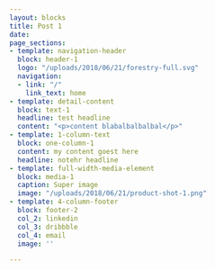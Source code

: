 ```yaml
---
layout: blocks
title: Post 1
date: 
page_sections:
- template: navigation-header
  block: header-1
  logo: "/uploads/2018/06/21/forestry-full.svg"
  navigation:
  - link: "/"
    link_text: home
- template: detail-content
  block: text-1
  headline: test headline
  content: "<p>content blabalbalbalbal</p>"
- template: 1-column-text
  block: one-column-1
  content: my content goest here
  headline: notehr headline
- template: full-width-media-element
  block: media-1
  caption: Super image
  image: "/uploads/2018/06/21/product-shot-1.png"
- template: 4-column-footer
  block: footer-2
  col_2: linkedin
  col_3: dribbble
  col_4: email
  image: ''

---
```

